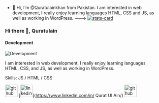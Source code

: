 - 👋 Hi, I’m @Quratulainkhan from Pakistan. I am interested in web development, I really enjoy learning languages HTML, CSS and JS, as well as working in WordPress.
--->
[![stats-card](https://Quratulainkhan146-stats-card.herokuapp.com/svg?user=Quratulainkhan146)](https://github.com/Quratulainkhan146/stats-card)
### Hi there 👋, Quratulain
#### Development
![Development](https://github.com/Quratulainkhan146/Quratulainkhan146.git)

I am interested in web development, I really enjoy learning languages HTML, CSS, and JS, as well as working in WordPress.

Skills:  JS / HTML / CSS


[<img src='https://cdn.jsdelivr.net/npm/simple-icons@3.0.1/icons/github.svg' alt='github' height='40'>](https://github.com/Quratulainkhan146)  [<img src='https://cdn.jsdelivr.net/npm/simple-icons@3.0.1/icons/linkedin.svg' alt='linkedin' height='40'>](https://www.linkedin.com/in/  Qurat Ul Ain/)  [<img src='https://cdn.jsdelivr.net/npm/simple-icons@3.0.1/icons/github.svg' alt='github' height='40'>](https://github.com/Quratulainkhan146/Quratulainkhan146.git)  



 
